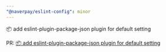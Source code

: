 ```yaml
---
"@naverpay/eslint-config": minor
---
```


📦 add eslint-plugin-package-json plugin for default setting

PR: [📦 add eslint-plugin-package-json plugin for default setting](https://github.com/NaverPayDev/code-style/pull/85)
